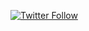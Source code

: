 [![Twitter Follow](https://img.shields.io/twitter/follow/jxnlco?style=social)](https://twitter.com/jxnlco)